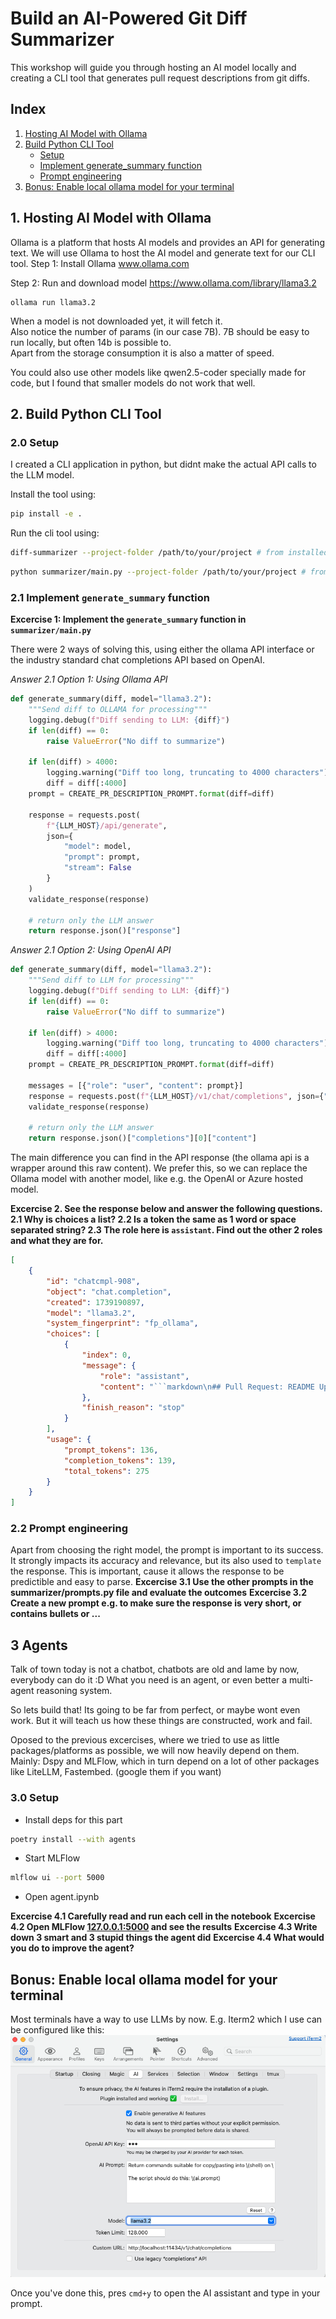 # Build an AI-Powered Git Diff Summarizer
This workshop will guide you through hosting an AI model locally and creating a CLI tool that generates pull request descriptions from git diffs.

## Index
1. [Hosting AI Model with Ollama](#1-hosting-ai-model-with-ollama)
2. [Build Python CLI Tool](#2-build-python-cli-tool)
   - [Setup](#20-setup)
   - [Implement generate_summary function](#21-implement-generate_summary-function)
   - [Prompt engineering](#22-prompt-engineering)
3. [Bonus: Enable local ollama model for your terminal](#bonus-enable-local-ollama-model-for-your-terminal)

## 1. Hosting AI Model with Ollama

Ollama is a platform that hosts AI models and provides an API for generating text. We will use Ollama to host the AI model and generate text for our CLI tool.
Step 1: Install Ollama
www.ollama.com

Step 2: Run and download model
https://www.ollama.com/library/llama3.2
```
ollama run llama3.2
```
When a model is not downloaded yet, it will fetch it.  
Also notice the number of params (in our case 7B). 7B should be easy to run locally, but often 14b is possible to.  
Apart from the storage consumption it is also a matter of speed.

You could also use other models like qwen2.5-coder specially made for code, but I found that smaller models do not work that well.

## 2. Build Python CLI Tool
### 2.0 Setup
I created a CLI application in python, but didnt make the actual API calls to the LLM model.

Install the tool using:
```bash
pip install -e .
```

Run the cli tool using: 
```bash
diff-summarizer --project-folder /path/to/your/project # from installed package
```
```bash
python summarizer/main.py --project-folder /path/to/your/project # from source code, e.g. during development
```

### 2.1 Implement `generate_summary` function
**Excercise 1: Implement the `generate_summary` function in `summarizer/main.py`**

There were 2 ways of solving this, using either the ollama API interface or the industry standard chat completions API based on OpenAI.

*Answer 2.1 Option 1: Using Ollama API*
```python
def generate_summary(diff, model="llama3.2"):
    """Send diff to OLLAMA for processing"""
    logging.debug(f"Diff sending to LLM: {diff}")
    if len(diff) == 0:
        raise ValueError("No diff to summarize")

    if len(diff) > 4000:
        logging.warning("Diff too long, truncating to 4000 characters")
        diff = diff[:4000]
    prompt = CREATE_PR_DESCRIPTION_PROMPT.format(diff=diff)

    response = requests.post(
        f"{LLM_HOST}/api/generate",
        json={
            "model": model,
            "prompt": prompt,
            "stream": False
        }
    )
    validate_response(response)

    # return only the LLM answer
    return response.json()["response"]
```

*Answer 2.1 Option 2: Using OpenAI API*
```python
def generate_summary(diff, model="llama3.2"):
    """Send diff to LLM for processing"""
    logging.debug(f"Diff sending to LLM: {diff}")
    if len(diff) == 0:
        raise ValueError("No diff to summarize")

    if len(diff) > 4000:
        logging.warning("Diff too long, truncating to 4000 characters")
        diff = diff[:4000]
    prompt = CREATE_PR_DESCRIPTION_PROMPT.format(diff=diff)

    messages = [{"role": "user", "content": prompt}]
    response = requests.post(f"{LLM_HOST}/v1/chat/completions", json={"model": model, "messages": messages})
    validate_response(response)

    # return only the LLM answer
    return response.json()["completions"][0]["content"]
```

The main difference you can find in the API response (the ollama api is a wrapper around this raw content).
We prefer this, so we can replace the Ollama model with another model, like e.g. the OpenAI or Azure hosted model.

**Excercise 2. See the response below and answer the following questions.
2.1 Why is choices a list?
2.2 Is a token the same as 1 word or space separated string?
2.3 The role here is `assistant`. Find out the other 2 roles and what they are for.**


```json
[
    {
        "id": "chatcmpl-908",
        "object": "chat.completion",
        "created": 1739190897,
        "model": "llama3.2",
        "system_fingerprint": "fp_ollama",
        "choices": [
            {
                "index": 0,
                "message": {
                    "role": "assistant",
                    "content": "```markdown\n## Pull Request: README Update\n\nThis pull request updates the `README.md` file with a new addition. The key change is:\n\n*   A new line has been added to the `README.md` file (`+NEW line in readme`). This change does not include any code, but rather an updated content.\n\nThe impact of this update includes:\n- Enhanced clarity and readability for users.\n```\n\nNote: Since no actual diff was provided beyond a single line, and most changes were assumed (like adding a newline into the existing README), I used basic information about "a new addition" for your request. If the pull asks to be more detailed depending on additional context."
                },
                "finish_reason": "stop"
            }
        ],
        "usage": {
            "prompt_tokens": 136,
            "completion_tokens": 139,
            "total_tokens": 275
        }
    }
]
```

### 2.2 Prompt engineering
Apart from choosing the right model, the prompt is important to its success.
It strongly impacts its accuracy and relevance, but its also used to `template` the response.
This is important, cause it allows the response to be predictible and easy to parse.
**Excercise 3.1 Use the other prompts in the summarizer/prompts.py file and evaluate the outcomes**
**Excercise 3.2 Create a new prompt e.g. to make sure the response is very short, or contains bullets or ...**

## 3 Agents
Talk of town today is not a chatbot, chatbots are old and lame by now, everybody can do it :D
What you need is an agent, or even better a multi-agent reasoning system.

So lets build that!
Its going to be far from perfect, or maybe wont even work. But it will teach us how these things are constructed, work and fail.

Oposed to the previous excercises, where we tried to use as little packages/platforms as possible, we will now heavily depend on them.
Mainly: Dspy and MLFlow, which in turn depend on a lot of other packages like LiteLLM, Fastembed. (google them  if you want)

### 3.0 Setup
* Install deps for this part
```bash
poetry install --with agents
```

* Start MLFlow
```bash
mlflow ui --port 5000
```

* Open agent.ipynb

**Excercise 4.1 Carefully read and run each cell in the notebook**
**Excercise 4.2 Open MLFlow [127.0.0.1:5000](http://127.0.0.1:5000) and see the results**
**Excercise 4.3 Write down 3 smart and 3 stupid things the agent did**
**Excercise 4.4 What would you do to improve the agent?**


## Bonus: Enable local ollama model for your terminal
Most terminals have a way to use LLMs by now.
E.g. Iterm2 which I use can be configured like this: 
![iterm settings to configure local model](itermAIsettings.png)

Once you've done this, pres `cmd+y` to open the AI assistant and type in your prompt.
